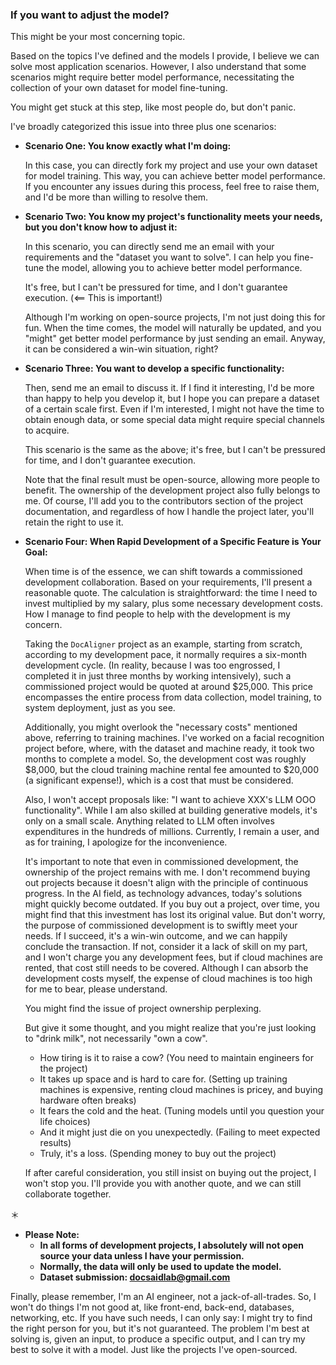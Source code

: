 ### If you want to adjust the model?

This might be your most concerning topic.

Based on the topics I've defined and the models I provide, I believe we can solve most application scenarios. However, I also understand that some scenarios might require better model performance, necessitating the collection of your own dataset for model fine-tuning.

You might get stuck at this step, like most people do, but don't panic.

I've broadly categorized this issue into three plus one scenarios:

- **Scenario One: You know exactly what I'm doing:**

    In this case, you can directly fork my project and use your own dataset for model training. This way, you can achieve better model performance. If you encounter any issues during this process, feel free to raise them, and I'd be more than willing to resolve them.

- **Scenario Two: You know my project's functionality meets your needs, but you don't know how to adjust it:**

    In this scenario, you can directly send me an email with your requirements and the "dataset you want to solve". I can help you fine-tune the model, allowing you to achieve better model performance.

    It's free, but I can't be pressured for time, and I don't guarantee execution. (<== This is important!)

    Although I'm working on open-source projects, I'm not just doing this for fun. When the time comes, the model will naturally be updated, and you "might" get better model performance by just sending an email. Anyway, it can be considered a win-win situation, right?

- **Scenario Three: You want to develop a specific functionality:**

    Then, send me an email to discuss it. If I find it interesting, I'd be more than happy to help you develop it, but I hope you can prepare a dataset of a certain scale first. Even if I'm interested, I might not have the time to obtain enough data, or some special data might require special channels to acquire.

    This scenario is the same as the above; it's free, but I can't be pressured for time, and I don't guarantee execution.

    Note that the final result must be open-source, allowing more people to benefit. The ownership of the development project also fully belongs to me. Of course, I'll add you to the contributors section of the project documentation, and regardless of how I handle the project later, you'll retain the right to use it.

- **Scenario Four: When Rapid Development of a Specific Feature is Your Goal:**

    When time is of the essence, we can shift towards a commissioned development collaboration. Based on your requirements, I'll present a reasonable quote. The calculation is straightforward: the time I need to invest multiplied by my salary, plus some necessary development costs. How I manage to find people to help with the development is my concern.

    Taking the `DocAligner` project as an example, starting from scratch, according to my development pace, it normally requires a six-month development cycle. (In reality, because I was too engrossed, I completed it in just three months by working intensively), such a commissioned project would be quoted at around $25,000. This price encompasses the entire process from data collection, model training, to system deployment, just as you see.

    Additionally, you might overlook the "necessary costs" mentioned above, referring to training machines. I've worked on a facial recognition project before, where, with the dataset and machine ready, it took two months to complete a model. So, the development cost was roughly $8,000, but the cloud training machine rental fee amounted to $20,000 (a significant expense!), which is a cost that must be considered.

    Also, I won't accept proposals like: "I want to achieve XXX's LLM OOO functionality". While I am also skilled at building generative models, it's only on a small scale. Anything related to LLM often involves expenditures in the hundreds of millions. Currently, I remain a user, and as for training, I apologize for the inconvenience.

    It's important to note that even in commissioned development, the ownership of the project remains with me. I don't recommend buying out projects because it doesn't align with the principle of continuous progress. In the AI field, as technology advances, today's solutions might quickly become outdated. If you buy out a project, over time, you might find that this investment has lost its original value. But don't worry, the purpose of commissioned development is to swiftly meet your needs. If I succeed, it's a win-win outcome, and we can happily conclude the transaction. If not, consider it a lack of skill on my part, and I won't charge you any development fees, but if cloud machines are rented, that cost still needs to be covered. Although I can absorb the development costs myself, the expense of cloud machines is too high for me to bear, please understand.

    You might find the issue of project ownership perplexing.

    But give it some thought, and you might realize that you're just looking to "drink milk", not necessarily "own a cow".

    - How tiring is it to raise a cow? (You need to maintain engineers for the project)
    - It takes up space and is hard to care for. (Setting up training machines is expensive, renting cloud machines is pricey, and buying hardware often breaks)
    - It fears the cold and the heat. (Tuning models until you question your life choices)
    - And it might just die on you unexpectedly. (Failing to meet expected results)
    - Truly, it's a loss. (Spending money to buy out the project)

    If after careful consideration, you still insist on buying out the project, I won't stop you. I'll provide you with another quote, and we can still collaborate together.

＊

- **Please Note:**
  - **In all forms of development projects, I absolutely will not open source your data unless I have your permission.**
  - **Normally, the data will only be used to update the model.**
  - **Dataset submission: docsaidlab@gmail.com**

Finally, please remember, I'm an AI engineer, not a jack-of-all-trades. So, I won't do things I'm not good at, like front-end, back-end, databases, networking, etc. If you have such needs, I can only say: I might try to find the right person for you, but it's not guaranteed. The problem I'm best at solving is, given an input, to produce a specific output, and I can try my best to solve it with a model. Just like the projects I've open-sourced.
